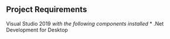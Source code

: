 ## Project Requirements

Visual Studio 2019
*with the following components installed*
    * .Net Development for Desktop
